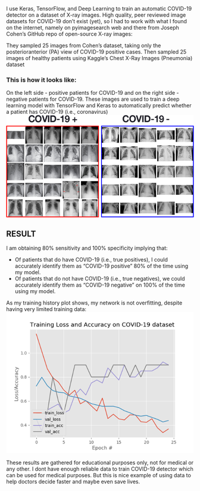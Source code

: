 I use Keras, TensorFlow, and Deep Learning to train an automatic COVID-19 detector on a dataset of X-ray images.
High quality, peer reviewed image datasets for COVID-19 don’t exist (yet), so I had to work with what I found on the internet, namely on pyimagesearch web and there from Joseph Cohen’s GitHub repo of open-source X-ray images:

They sampled 25 images from Cohen’s dataset, taking only the posterioranterior (PA) view of COVID-19 positive cases.
Then sampled 25 images of healthy patients using Kaggle’s Chest X-Ray Images (Pneumonia) dataset

### This is how it looks like:
On the left side - positive patients for COVID-19 and on the right side - negative patients for COVID-19.
These images are used to train a deep learning model with TensorFlow and Keras to automatically predict 
whether a patient has COVID-19 (i.e., coronavirus)
![covid19_keras_dataset](covid19_keras_dataset.png)


## RESULT

I am obtaining 80% sensitivity and 100% specificity implying that:
- Of patients that do have COVID-19 (i.e., true positives), I could accurately identify them as “COVID-19 positive” 80% of the time using my model.
- Of patients that do not have COVID-19 (i.e., true negatives), we could accurately identify them as “COVID-19 negative” on 100% of the time using my model.

As my training history plot shows, my network is not overfitting, despite having very limited training data:
![plot](plot.png)



These results are gathered for educational purposes only, not for medical or any other. I dont have enough reliable data
to train COVID-19 detector which can be used for medical purposes. But this is nice example
of using data to help doctors decide faster and maybe even save lives.



